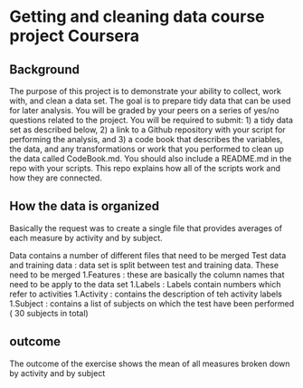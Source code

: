 # Getting and cleaning data course project Coursera
## Background
 
The purpose of this project is to demonstrate your ability to collect, work with, and clean a data set. The goal is to prepare tidy data that can be used for later analysis. You will be graded by your peers on a series of yes/no questions related to the project. You will be required to submit: 1) a tidy data set as described below, 2) a link to a Github repository with your script for performing the analysis, and 3) a code book that describes the variables, the data, and any transformations or work that you performed to clean up the data called CodeBook.md. You should also include a README.md in the repo with your scripts. This repo explains how all of the scripts work and how they are connected.

## How the data is organized
Basically the request was to create a single file that provides averages of each measure by activity and by subject. 

Data contains a number of different files that need to be merged
Test data and training data : data set is split between test and training data. These need to be merged
1.Features : these are basically the column names that need to be apply to the data set
1.Labels : Labels contain numbers which refer to activities
1.Activity : contains the description of teh activity labels
1.Subject : contains a list of subjects on which the test have been performed ( 30 subjects in total)

## outcome
The outcome of the exercise shows the mean of all measures broken down by activity and by subject

